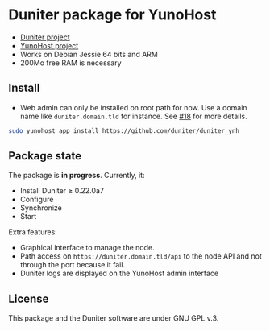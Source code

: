 # Duniter package for YunoHost

- [Duniter project](https://duniter.org)
- [YunoHost project](https://yunohost.org)
- Works on Debian Jessie 64 bits and ARM
- 200Mo free RAM is necessary

## Install

- Web admin can only be installed on root path for now.
Use a domain name like `duniter.domain.tld` for instance.
See [#18](https://github.com/duniter/duniter_ynh/issues/18) for more details.

```bash
sudo yunohost app install https://github.com/duniter/duniter_ynh
```

## Package state
The package is **in progress**.
Currently, it:

- Install Duniter ≥ 0.22.0a7
- Configure
- Synchronize
- Start

Extra features:

- Graphical interface to manage the node.
- Path access on `https://duniter.domain.tld/api` to the node API and not through the port because it fail.
- Duniter logs are displayed on the YunoHost admin interface

## License
This package and the Duniter software are under GNU GPL v.3.
